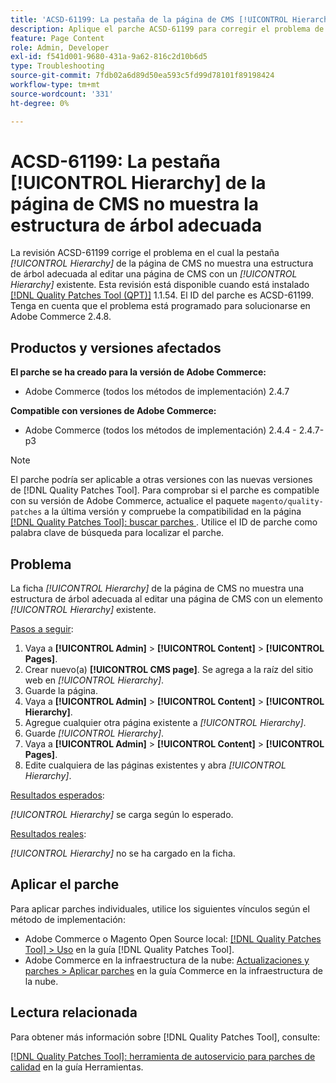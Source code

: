 ```yaml
---
title: 'ACSD-61199: La pestaña de la página de CMS [!UICONTROL Hierarchy] no muestra la estructura de árbol adecuada'
description: Aplique el parche ACSD-61199 para corregir el problema de Adobe Commerce en el que la pestaña *[!UICONTROL Hierarchy]* de la página de CMS no muestra una estructura de árbol adecuada al editar una página de CMS con un *[!UICONTROL Hierarchy]* existente.
feature: Page Content
role: Admin, Developer
exl-id: f541d001-9680-431a-9a62-816c2d10b6d5
type: Troubleshooting
source-git-commit: 7fdb02a6d89d50ea593c5fd99d78101f89198424
workflow-type: tm+mt
source-wordcount: '331'
ht-degree: 0%

---
```


# ACSD-61199: La pestaña [!UICONTROL Hierarchy] de la página de CMS no muestra la estructura de árbol adecuada

La revisión ACSD-61199 corrige el problema en el cual la pestaña *[!UICONTROL Hierarchy]* de la página de CMS no muestra una estructura de árbol adecuada al editar una página de CMS con un *[!UICONTROL Hierarchy]* existente. Esta revisión está disponible cuando está instalado [[!DNL Quality Patches Tool (QPT)]](/help/tools/quality-patches-tool/quality-patches-tool-to-self-serve-quality-patches.md) 1.1.54. El ID del parche es ACSD-61199. Tenga en cuenta que el problema está programado para solucionarse en Adobe Commerce 2.4.8.

## Productos y versiones afectados

**El parche se ha creado para la versión de Adobe Commerce:**

* Adobe Commerce (todos los métodos de implementación) 2.4.7

**Compatible con versiones de Adobe Commerce:**

* Adobe Commerce (todos los métodos de implementación) 2.4.4 - 2.4.7-p3

>[!NOTE]
>
>El parche podría ser aplicable a otras versiones con las nuevas versiones de [!DNL Quality Patches Tool]. Para comprobar si el parche es compatible con su versión de Adobe Commerce, actualice el paquete `magento/quality-patches` a la última versión y compruebe la compatibilidad en la página [[!DNL Quality Patches Tool]: buscar parches &#x200B;](https://experienceleague.adobe.com/tools/commerce-quality-patches/index.html?lang=es). Utilice el ID de parche como palabra clave de búsqueda para localizar el parche.

## Problema

La ficha *[!UICONTROL Hierarchy]* de la página de CMS no muestra una estructura de árbol adecuada al editar una página de CMS con un elemento *[!UICONTROL Hierarchy]* existente.

<u>Pasos a seguir</u>:

1. Vaya a **[!UICONTROL Admin]** > **[!UICONTROL Content]** > **[!UICONTROL Pages]**.
1. Crear nuevo(a) **[!UICONTROL CMS page]**. Se agrega a la raíz del sitio web en *[!UICONTROL Hierarchy]*.
1. Guarde la página.
1. Vaya a **[!UICONTROL Admin]** > **[!UICONTROL Content]** > **[!UICONTROL Hierarchy]**.
1. Agregue cualquier otra página existente a *[!UICONTROL Hierarchy]*.
1. Guarde *[!UICONTROL Hierarchy]*.
1. Vaya a **[!UICONTROL Admin]** > **[!UICONTROL Content]** > **[!UICONTROL Pages]**.
1. Edite cualquiera de las páginas existentes y abra *[!UICONTROL Hierarchy]*.

<u>Resultados esperados</u>:

*[!UICONTROL Hierarchy]* se carga según lo esperado.

<u>Resultados reales</u>:

*[!UICONTROL Hierarchy]* no se ha cargado en la ficha.

## Aplicar el parche

Para aplicar parches individuales, utilice los siguientes vínculos según el método de implementación:

* Adobe Commerce o Magento Open Source local: [[!DNL Quality Patches Tool] > Uso](/help/tools/quality-patches-tool/usage.md) en la guía [!DNL Quality Patches Tool].
* Adobe Commerce en la infraestructura de la nube: [Actualizaciones y parches > Aplicar parches](https://experienceleague.adobe.com/docs/commerce-cloud-service/user-guide/develop/upgrade/apply-patches.html?lang=es) en la guía Commerce en la infraestructura de la nube.

## Lectura relacionada

Para obtener más información sobre [!DNL Quality Patches Tool], consulte:

[[!DNL Quality Patches Tool]: herramienta de autoservicio para parches de calidad](/help/tools/quality-patches-tool/quality-patches-tool-to-self-serve-quality-patches.md) en la guía Herramientas.
